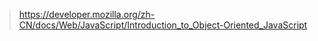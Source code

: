 > https://developer.mozilla.org/zh-CN/docs/Web/JavaScript/Introduction_to_Object-Oriented_JavaScript
